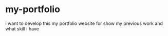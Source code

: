 # my-portfolio
i want to develop this my portfolio website for show my previous work and what skill i have
